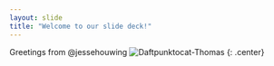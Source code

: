 ```yaml
---
layout: slide
title: "Welcome to our slide deck!"
---
```


Greetings from @jessehouwing
![Daftpunktocat-Thomas](https://octodex.github.com/images/daftpunktocat-thomas.gif)
{: .center}
